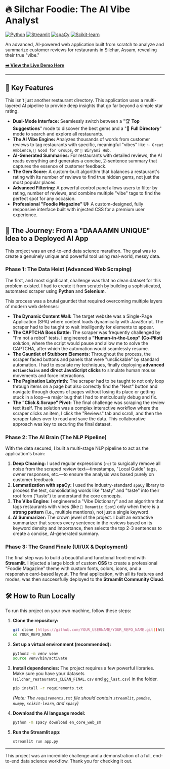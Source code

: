 # 🔥 Silchar Foodie: The AI Vibe Analyst

[![Python](https://img.shields.io/badge/Python-3.11+-blue?style=for-the-badge&logo=python)](https://www.python.org/)
[![Streamlit](https://img.shields.io/badge/Streamlit-1.35-FF4B4B?style=for-the-badge&logo=streamlit)](https://streamlit.io)
[![spaCy](https://img.shields.io/badge/spaCy-3.7-09A3D5?style=for-the-badge&logo=spacy)](https://spacy.io/)
[![Scikit-learn](https://img.shields.io/badge/Scikit--learn-1.4-F7931E?style=for-the-badge&logo=scikit-learn)](https://scikit-learn.org/)

An advanced, AI-powered web application built from scratch to analyze and summarize customer reviews for restaurants in Silchar, Assam, revealing their true "vibe."

**[➡️ View the Live Demo Here](https://silchar-food-app.streamlit.app/)** 

---

## 🌟 Key Features

This isn't just another restaurant directory. This application uses a multi-layered AI pipeline to provide deep insights that go far beyond a simple star rating.

* **Dual-Mode Interface:** Seamlessly switch between a "🏆 **Top Suggestions**" mode to discover the best gems and a "🧾 **Full Directory**" mode to search and explore all restaurants.
* **The AI Vibe Engine:** Analyzes thousands of words from customer reviews to tag restaurants with specific, meaningful "vibes" like `✨ Great Ambience`, `👥 Good for Groups`, or `🍚 Biryani Hub`.
* **AI-Generated Summaries:** For restaurants with detailed reviews, the AI reads everything and generates a concise, 2-sentence summary that captures the essence of customer feedback.
* **The Gem Score:** A custom-built algorithm that balances a restaurant's rating with its number of reviews to find true hidden gems, not just the most popular places.
* **Advanced Filtering:** A powerful control panel allows users to filter by rating, number of reviews, and combine multiple "vibe" tags to find the perfect spot for any occasion.
* **Professional "Foodie Magazine" UI:** A custom-designed, fully responsive interface built with injected CSS for a premium user experience.

## 🚀 The Journey: From a "DAAAAMN UNIQUE" Idea to a Deployed AI App

This project was an end-to-end data science marathon. The goal was to create a genuinely unique and powerful tool using real-world, messy data.

### Phase 1: The Data Heist (Advanced Web Scraping)

The first, and most significant, challenge was that no clean dataset for this problem existed. I had to create it from scratch by building a sophisticated, automated scraper using **Python** and **Selenium**.

This process was a brutal gauntlet that required overcoming multiple layers of modern web defenses:

* **The Dynamic Content Wall:** The target website was a Single-Page Application (SPA) where content loads dynamically with JavaScript. The scraper had to be taught to wait intelligently for elements to appear.
* **The CAPTCHA Boss Battle:** The scraper was frequently challenged by "I'm not a robot" tests. I engineered a **"Human-in-the-Loop" (Co-Pilot)** solution, where the script would pause and allow me to solve the CAPTCHA, after which the automation would seamlessly resume.
* **The Gauntlet of Stubborn Elements:** Throughout the process, the scraper faced buttons and panels that were "unclickable" by standard automation. I had to escalate my techniques, finally deploying **advanced `ActionChains` and direct JavaScript clicks** to simulate human mouse movements and force interactions.
* **The Pagination Labyrinth:** The scraper had to be taught to not only loop through items on a page but also correctly find the "Next" button and navigate through dozens of pages without losing its place or getting stuck in a loop—a major bug that I had to meticulously debug and fix.
* **The "Click & Scrape" Pivot:** The final challenge was scraping the review text itself. The solution was a complex interactive workflow where the scraper clicks an item, I click the "Reviews" tab and scroll, and then the scraper takes over to read and save the data. This collaborative approach was key to securing the final dataset.

### Phase 2: The AI Brain (The NLP Pipeline)

With the data secured, I built a multi-stage NLP pipeline to act as the application's brain:

1.  **Deep Cleaning:** I used regular expressions (`re`) to surgically remove all noise from the scraped review text—timestamps, "Local Guide" tags, owner responses, etc.—to ensure the analysis was based purely on customer feedback.
2.  **Lemmatization with spaCy:** I used the industry-standard `spaCy` library to process the text, consolidating words like "tasty" and "taste" into their root form ("taste") to understand the core concepts.
3.  **The Vibe Engine:** I engineered a "Vibe Dictionary" and an algorithm that tags restaurants with vibes (like `💑 Romantic Spot`) only when there is a **strong pattern** (i.e., multiple mentions), not just a single keyword.
4.  **AI Summarizer:** The crown jewel of the project. I built an extractive summarizer that scores every sentence in the reviews based on its keyword density and importance, then selects the top 2-3 sentences to create a concise, AI-generated summary.

### Phase 3: The Grand Finale (UI/UX & Deployment)

The final step was to build a beautiful and functional front-end with **Streamlit**. I injected a large block of custom **CSS** to create a professional "Foodie Magazine" theme with custom fonts, colors, icons, and a responsive card-based layout. The final application, with all its features and modes, was then successfully deployed to the **Streamlit Community Cloud**.

## 🛠️ How to Run Locally

To run this project on your own machine, follow these steps:

1.  **Clone the repository:**
    ```bash
    git clone [https://github.com/YOUR_USERNAME/YOUR_REPO_NAME.git](https://github.com/YOUR_USERNAME/YOUR_REPO_NAME.git)
    cd YOUR_REPO_NAME
    ```

2.  **Set up a virtual environment (recommended):**
    ```bash
    python3 -m venv venv
    source venv/bin/activate
    ```

3.  **Install dependencies:**
    The project requires a few powerful libraries. Make sure you have your datasets (`silchar_restaurants_CLEAN_FINAL.csv` and `gg_last.csv`) in the folder.
    ```bash
    pip install -r requirements.txt
    ```
    *(Note: The `requirements.txt` file should contain `streamlit`, `pandas`, `numpy`, `scikit-learn`, and `spacy`)*

4.  **Download the AI language model:**
    ```bash
    python -m spacy download en_core_web_sm
    ```

5.  **Run the Streamlit app:**
    ```bash
    streamlit run app.py
    ```

---

This project was an incredible challenge and a demonstration of a full, end-to-end data science workflow. Thank you for checking it out.
